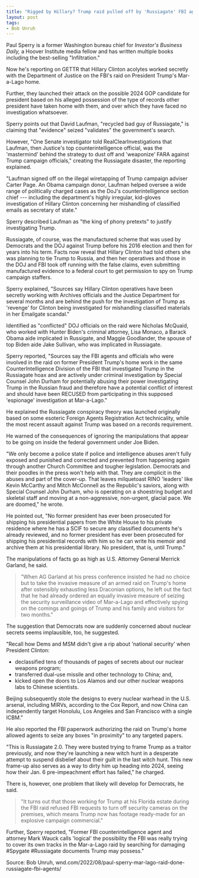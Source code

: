 ```yaml
---
title: "Rigged by Hillary? Trump raid pulled off by 'Russiagate' FBI agents"
layout: post
tags:
- Bob Unruh
---
```


Paul Sperry is a former Washington bureau chief for *Investor's Business Daily,* a Hoover Institute media fellow and has written multiple books including the best-selling "Infiltration."

Now he's reporting on GETTR that Hillary Clinton acolytes worked secretly with the Department of Justice on the FBI's raid on President Trump's Mar-a-Lago home.

Further, they launched their attack on the possible 2024 GOP candidate for president based on his alleged possession of the type of records other president have taken home with them, and over which they have faced no investigation whatsoever.

Sperry points out that David Laufman, "recycled bad guy of Russiagate," is claiming that "evidence" seized "validates" the government's search.

However, "One Senate investigator told RealClearInvestigations that Laufman, then Justice's top counterintelligence official, was the 'mastermind' behind the strategy to dust off and 'weaponize' FARA against Trump campaign officials," creating the Russiagate disaster, the reporting explained.

"Laufman signed off on the illegal wiretapping of Trump campaign adviser Carter Page. An Obama campaign donor, Laufman helped oversee a wide range of politically charged cases as the DoJ's counterintelligence section chief --- including the department's highly irregular, kid-gloves investigation of Hillary Clinton concerning her mishandling of classified emails as secretary of state."

Sperry described Laufman as "the king of phony pretexts" to justify investigating Trump.

Russiagate, of course, was the manufactured scheme that was used by Democrats and the DOJ against Trump before his 2016 election and then for years into his term. Facts now reveal that Hillary Clinton had told others she was planning to tie Trump to Russia, and then her operatives and those in the DOJ and FBI took off running with the false claims, even submitting manufactured evidence to a federal court to get permission to spy on Trump campaign staffers.

Sperry explained, "Sources say Hillary Clinton operatives have been secretly working with Archives officials and the Justice Department for several months and are behind the push for the investigation of Trump as 'revenge' for Clinton being investigated for mishandling classified materials in her Emailgate scandal."

Identified as "conflicted" DOJ officials on the raid were Nicholas McQuaid, who worked with Hunter Biden's criminal attorney, Lisa Monaco, a Barack Obama aide implicated in Russigate, and Maggie Goodlander, the spouse of top Biden aide Jake Sullivan, who was implicated in Russiagate.

Sperry reported, "Sources say the FBI agents and officials who were involved in the raid on former President Trump's home work in the same CounterIntelligence Division of the FBI that investigated Trump in the Russiagate hoax and are actively under criminal investigation by Special Counsel John Durham for potentially abusing their power investigating Trump in the Russian fraud and therefore have a potential conflict of interest and should have been RECUSED from participating in this supposed 'espionage' investigation at Mar-a-Lago."

He explained the Russiagate conspiracy theory was launched originally based on some esoteric Foreign Agents Registration Act technicality, while the most recent assault against Trump was based on a records requirement.

He warned of the consequences of ignoring the manipulations that appear to be going on inside the federal government under Joe Biden.

"We only become a police state if police and intelligence abuses aren't fully exposed and punished and corrected and prevented from happening again through another Church Committee and tougher legislation. Democrats and their poodles in the press won't help with that. They are complicit in the abuses and part of the cover-up. That leaves milquetoast RINO 'leaders' like Kevin McCarthy and Mitch McConnell as the Republic's saviors, along with Special Counsel John Durham, who is operating on a shoestring budget and skeletal staff and moving at a non-aggressive, non-urgent, glacial pace. We are doomed," he wrote.

He pointed out, "No former president has ever been prosecuted for shipping his presidential papers from the White House to his private residence where he has a SCIF to secure any classified documents he's already reviewed, and no former president has ever been prosecuted for shipping his presidential records with him so he can write his memoir and archive them at his presidential library. No president, that is, until Trump."

The manipulations of facts go as high as U.S. Attorney General Merrick Garland, he said.

> "When AG Garland at his press conference insisted he had no choice but to take the invasive measure of an armed raid on Trump's home after ostensibly exhausting less Draconian options, he left out the fact that he had already ordered an equally invasive measure of seizing the security surveillance video of Mar-a-Lago and effectively spying on the comings and goings of Trump and his family and visitors for two months."

The suggestion that Democrats now are suddenly concerned about nuclear secrets seems implausible, too, he suggested.

"Recall how Dems and MSM didn't give a rip about 'national security' when President Clinton:

- declassified tens of thousands of pages of secrets about our nuclear weapons program;
- transferred dual-use missile and other technology to China; and,
- kicked open the doors to Los Alamos and our other nuclear weapons labs to Chinese scientists.

Beijing subsequently stole the designs to every nuclear warhead in the U.S. arsenal, including MIRVs, according to the Cox Report, and now China can independently target Honolulu, Los Angeles and San Francisco with a single ICBM."

He also reported the FBI paperwork authorizing the raid on Trump's home allowed agents to seize any boxes "in proximity" to any targeted papers.

"This is Russiagate 2.0. They were busted trying to frame Trump as a traitor previously, and now they're launching a new witch hunt in a desperate attempt to suspend disbelief about their guilt in the last witch hunt. This new frame-up also serves as a way to dirty him up heading into 2024, seeing how their Jan. 6 pre-impeachment effort has failed," he charged.

There is, however, one problem that likely will develop for Democrats, he said.

> "It turns out that those working for Trump at his Florida estate during the FBI raid refused FBI requests to turn off security cameras on the premises, which means Trump now has footage ready-made for an explosive campaign commercial."

Further, Sperry reported, "Former FBI counterintelligence agent and attorney Mark Wauck calls 'logical' the possibility the FBI was really trying to cover its own tracks in the Mar-a-Lago raid by searching for damaging #Spygate #Russiagate documents Trump may possess."

Source: Bob Unruh, wnd.com/2022/08/paul-sperry-mar-lago-raid-done-russiagate-fbi-agents/
